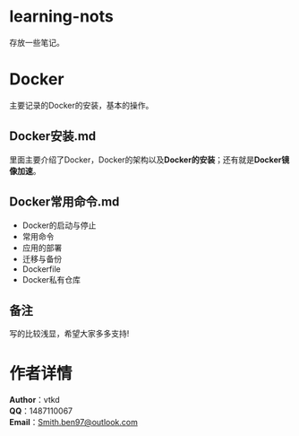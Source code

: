 # learning-nots
存放一些笔记。

# Docker
主要记录的Docker的安装，基本的操作。
## Docker安装.md
里面主要介绍了Docker，Docker的架构以及**Docker的安装**；还有就是**Docker镜像加速**。
## Docker常用命令.md
* Docker的启动与停止
* 常用命令
* 应用的部署
* 迁移与备份
* Dockerfile
* Docker私有仓库
## 备注
写的比较浅显，希望大家多多支持!










# 作者详情
**Author**：vtkd  
**QQ**：1487110067  
**Email**：Smith.ben97@outlook.com
